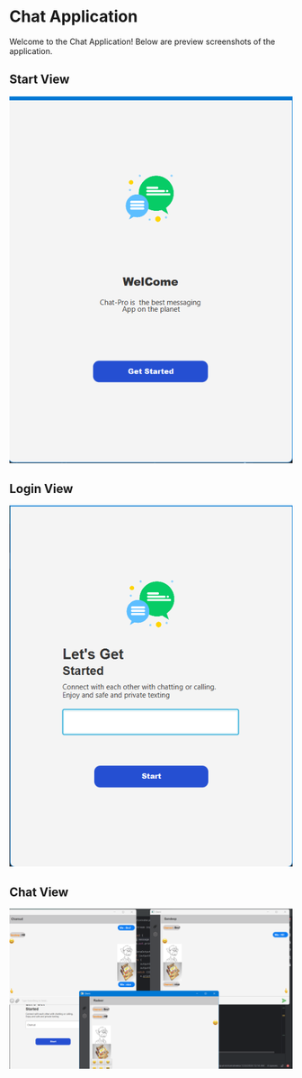 # Chat Application

Welcome to the Chat Application! Below are preview screenshots of the application.

## Start View

<img alt="Start View" src="https://github.com/nipunnishamaheeka/ChatApplication-INP/blob/master/src/main/resources/assets/ReadMe1.png"/>

## Login View

<img alt="Login View" src="https://github.com/nipunnishamaheeka/ChatApplication-INP/blob/master/src/main/resources/assets/ReadMe2.png"/>

## Chat View

<img alt="Chat View" src="https://github.com/nipunnishamaheeka/ChatApplication-INP/blob/master/src/main/resources/assets/ReadMe3.png"/>
